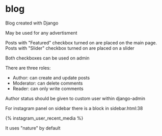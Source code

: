 # blog

Blog created with Django

May be used for any advertisment 

Posts with "Featured" checkbox turned on are placed on the main page.
Posts with "Slider" checkbox turned on are placed on a slider

Both checkboxes can be used on admin

There are three roles:

- Author: can create and update posts
- Moderator: can delete comments
- Reader: can only write comments

Author status should be given to custom user within django-admin

For instagram panel on sidebar there is a block in sidebar.html:38

{% instagram_user_recent_media <nstagram userprofile id> %}
  
It uses "nature" by default
